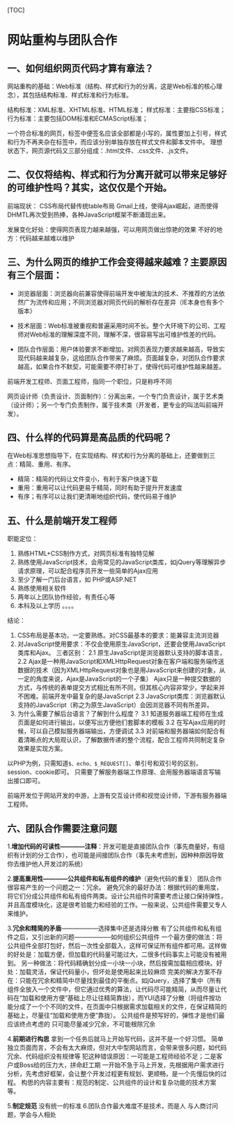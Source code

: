 
[TOC]

# 网站重构与团队合作

## 一、如何组织网页代码才算有章法？

网站重构的基础：Web标准（结构、样式和行为的分离，这是Web标准的核心理念），其包括结构标准、样式标准和行为标准。

结构标准：XML标准、XHTML标准、HTML标准；
样式标准：主要指CSS标准；
行为标准：主要包括DOM标准和ECMAScript标准；

一个符合标准的网页，标签中便签名应该全部都是小写的，属性要加上引号，样式和行为不再夹杂在标签中，而应该分别单独存放在样式文件和脚本文件中。
理想状态下，网页源代码又三部分组成：.html文件、.css文件、.js文件。

## 二、仅仅将结构、样式和行为分离开就可以带来足够好的可维护性吗？其实，这仅仅是个开始。
前端现状：
CSS布局代替传统table布局
Gmail上线，使得Ajax崛起，进而使得DHMTL再次受到热捧，各种JavaScript框架不断涌现出来。

发展变化好处：使得网页表现力越来越强，可以用网页做出惊艳的效果
不好的地方：代码越来越难以维护
## 三、为什么网页的维护工作会变得越来越难？主要原因有三个层面：

- 浏览器层面：浏览器向前兼容使得前端开发中被淘汰的技术、不推荐的方法依然广为流传和应用；不同浏览器对网页代码的解析存在差异（IE本身也有多个版本）

- 技术层面：Web标准被重视和普遍采用时间不长。整个大环境下的公司、工程师对Web标准的理解深度不同，理解不深，很容易写出可维护性差的代码。

- 团队合作层面：用户体验要求不断增加，对网页表现力要求越来越高，导致实现代码越来越复杂，这给团队合作带来了麻烦。页面越复杂，对团队合作要求越高，如果合作不默契，可能需要不停打补丁，使得代码可维护性越来越差。

前端开发工程师、页面工程师，指同一个职位，只是称呼不同

网页设计师（负责设计、页面制作）：分离出来，一个专门负责设计，属于艺术类（设计师）；另一个专门负责制作，属于技术类（开发者，更专业的叫法叫前端开发）。

## 四、什么样的代码算是高品质的代码呢？
在Web标准思想指导下，在实现结构、样式和行为分离的基础上，还要做到三点：精简、重用、有序。

- 精简：精简的代码让文件变小，有利于客户快速下载
- 重用：重用可以让代码更易于精简，同时有助于提升开发速度
- 有序；有序可以让我们更清晰地组织代码，使代码易于维护


## 五、什么是前端开发工程师
职能定位：

1. 熟练HTML+CSS制作方式，对网页标准有独特见解
2. 熟练使用JavaScript技术，会用常见的JavaScript类库，如jQuery等理解异步请求原理，可以配合程序员开发一些简单的Ajax应用
3. 至少了解一门后台语言，如 PHP或ASP.NET
4. 熟练使用相关软件
5. 两年以上团队协作经验，有责任心等
6. 本科及以上学历
	。。。。

结论：

1. CSS布局是基本功，一定要熟练。对CSS最基本的要求：能兼容主流浏览器
2. 对JavaScript使用要求：不仅会使用原生JavaScript，还要会使用JavaScript类库和Ajax。
三者区别：
	2.1 原生JavaScript是浏览器默认支持的脚本语言，
	2.2 Ajax是一种用JavaScript和XMLHttpRequest对象在客户端和服务端传送数据的技术（因为XMLHttpRequest对象也是用JavaScript来创建的对象，从一定的角度来说，Ajax是JavaScript的一个子集）
	Ajax只是一种提交数据的方式，与传统的表单提交方式相比有所不同，但其核心内容非常少，学起来并不困难。前端开发中最复杂的是JavaScript
	2.3 JavaScript类库：浏览器默认支持的JavaScript（称之为原生JavaScript）会因浏览器不同有所差异。
3. 为什么需要了解后台语言？了解到什么程度？
  3.1 知道服务器端工程师在生成页面是如何进行输出，以便写出方便他们套脚本的模板
  3.2 在写Ajax应用的时候，可以自己模拟服务器端输出，方便调试
  3.3 对前端和服务器端如何配合有着清晰点的大局观认识，了解数据传递的整个流程，配合工程师共同制定复杂效果是实现方案。
  
  以PHP为例，只需知道```$、echo、$_REQUEST[]```、单引号和双引号的区别，session、cookie即可。
 只需要了解服务器端工作原理、会用服务器端语言写输出接口即可。

 前端开发位于网站开发的中游，上游有交互设计师和视觉设计师，下游有服务器端工程师。

## 六、团队合作需要注意问题
1.**增加代码的可读性————注释**：开发可能是直接团队合作（事先商量好，有组织有计划的分工合作），也可能是间接团队合作（事先未考虑到，因种种原因导致你去维护他人开发过的系统）

2.**提高重用性————公共组件和私有组件的维护**（避免代码的重复）
	团队合作很容易产生的一个问题之一：冗余。
	避免冗余的最好办法：根据代码的重用度，将它们分成公共组件和私有组件两类。设计公共组件时需要考虑让接口保持弹性，并且高度模块化，这是很考验能力和经验的工作。一般来说，公共组件需要又专人来维护。

3.**冗余和精简的矛盾**——————选择集中还是选择分散
	有了公共组件和私有组件之后，又引出新的问题——————如何组织公共组件
	一个最方便的做法：将公共组件全部打包好，然后一次性全部载入，这样可保证所有组件都可用。这样做的好处是：加载方便，但加载的代码量可能过大，二很多代码事实上可能没有被用到。
	另一种做法：将代码精确划分成一小块一小块，然后按需加载相应模块。好处：加载灵活，保证代码量小，但坏处是使用起来比较麻烦
	完美的解决方案不存在：只能在冗余和精简中尽量找到最佳的平衡点。如jQuery，选择了集中（所有组件全放入一个文件中，但它通过优秀的算法，让代码尽可能精简，从而尽量让代码在“加载和使用方便”基础上尽让往精简靠拢），而YUI选择了分散（将组件按功能分成了一个个不同的文件，在页面中只根据需求加载相关的文件，在保证精简的基础上，尽量往“加载和使用方便”靠拢）。
	公共组件是预写好的，弹性才是他们最应该终点考虑的
	只可能尽量减少冗余，不可能根除冗余

4.**前期进行构思**
	拿到一个任务后就马上开始写代码，这并不是一个好习惯。
	简单独立页面而言，不会有太大麻烦，但对大中型网站而言，会带来很多问题，如代码冗余、代码组织没有规律等
	犯这种错误原因：一可能是工程师经验不足；二是客户或Boss给的压力大，拼命赶工期
	一开始不急于马上开发，先根据用户需求进行分析，先考虑好框架，会让整个开发过程更有规划、更顺畅，是一个先慢后快的过程。
	构思的内容主要有：规范的制定、公共组件的设计和复杂功能的技术方案等。

5.**制定规范**
		没有统一的标准
6.团队合作最大难度不是技术，而是人
	与人商讨问题，学会与人相处





